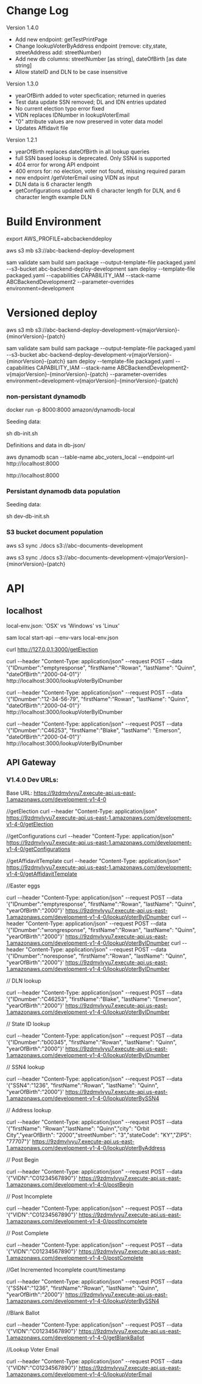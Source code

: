 # Change Log

Version 1.4.0
* Add new endpoint: getTestPrintPage
* Change lookupVoterByAddress endpoint (remove: city,state, streetAddress add: streetNumber)
* Add new db columns: streetNumber [as string], dateOfBirth [as date string]
* Allow stateID and DLN to be case insensitive


Version 1.3.0
* yearOfBirth added to voter specfication; returned in queries
* Test data update SSN removed; DL and IDN entries updated
* No current election typo error fixed
* VIDN replaces IDNumber in lookupVoterEmail
* "0" attribute values are now preserved in voter data model
* Updates Affidavit file

Version 1.2.1
* yearOfBirth replaces dateOfBirth in all lookup queries
* full SSN based lookup is deprecated. Only SSN4 is supported
* 404 error for wrong API endpoint
* 400 errors for: no election, voter not found, missing required param
* new endpoint /getVoterEmail using VIDN as input
* DLN data is 6 character length
* getConfigurations updated with 6 character length for DLN, and 6 character length example DLN

# Build Environment

export AWS_PROFILE=abcbackenddeploy

aws s3 mb s3://abc-backend-deploy-development

sam validate
sam build
sam package --output-template-file packaged.yaml --s3-bucket abc-backend-deploy-development
sam deploy --template-file packaged.yaml --capabilities CAPABILITY_IAM --stack-name ABCBackendDevelopment2 --parameter-overrides environment=development

# Versioned deploy

aws s3 mb s3://abc-backend-deploy-development-v{majorVersion}-{minorVersion}-{patch}

sam validate
sam build
sam package --output-template-file packaged.yaml --s3-bucket abc-backend-deploy-development-v{majorVersion}-{minorVersion}-{patch}
sam deploy --template-file packaged.yaml --capabilities CAPABILITY_IAM --stack-name ABCBackendDevelopment2-v{majorVersion}-{minorVersion}-{patch} --parameter-overrides environment=development-v{majorVersion}-{minorVersion}-{patch}

### non-persistant dynamodb

docker run -p 8000:8000 amazon/dynamodb-local

Seeding data:

sh db-init.sh

Definitions and data in db-json/

aws dynamodb scan --table-name abc_voters_local --endpoint-url http://localhost:8000

http://localhost:8000

### Persistant dynamodb data population

Seeding data:

sh dev-db-init.sh

### S3 bucket document population

aws s3 sync ./docs s3://abc-documents-development

aws s3 sync ./docs s3://abc-documents-development-v{majorVersion}-{minorVersion}-{patch}


# API

## localhost

local-env.json: 'OSX' vs 'Windows' vs 'Linux'

sam local start-api --env-vars local-env.json

curl http://127.0.0.1:3000/getElection

curl --header "Content-Type: application/json" --request POST --data '{"IDnumber":"emptyresponse", "firstName":"Rowan", "lastName": "Quinn", "dateOfBirth":"2000-04-01"}' http://localhost:3000/lookupVoterByIDnumber

curl --header "Content-Type: application/json" --request POST --data '{"IDnumber":"12-34-56-79", "firstName":"Rowan", "lastName": "Quinn", "dateOfBirth":"2000-04-01"}' http://localhost:3000/lookupVoterByIDnumber

curl --header "Content-Type: application/json" --request POST --data '{"IDnumber":"C46253", "firstName":"Blake", "lastName": "Emerson", "dateOfBirth":"2000-04-01"}' http://localhost:3000/lookupVoterByIDnumber

## API Gateway

### V1.4.0 Dev URLs:

Base URL: https://9zdmvlvyu7.execute-api.us-east-1.amazonaws.com/development-v1-4-0

//getElection
curl --header "Content-Type: application/json" https://9zdmvlvyu7.execute-api.us-east-1.amazonaws.com/development-v1-4-0/getElection

//getConfigurations
curl --header "Content-Type: application/json" https://9zdmvlvyu7.execute-api.us-east-1.amazonaws.com/development-v1-4-0/getConfigurations

//getAffidavitTemplate
curl --header "Content-Type: application/json" https://9zdmvlvyu7.execute-api.us-east-1.amazonaws.com/development-v1-4-0/getAffidavitTemplate


//Easter eggs

curl --header "Content-Type: application/json" --request POST --data '{"IDnumber":"emptyresponse", "firstName":"Rowan", "lastName": "Quinn", "yearOfBirth":"2000"}' https://9zdmvlvyu7.execute-api.us-east-1.amazonaws.com/development-v1-4-0/lookupVoterByIDnumber
curl --header "Content-Type: application/json" --request POST --data '{"IDnumber":"wrongresponse", "firstName":"Rowan", "lastName": "Quinn", "yearOfBirth":"2000"}' https://9zdmvlvyu7.execute-api.us-east-1.amazonaws.com/development-v1-4-0/lookupVoterByIDnumber
curl --header "Content-Type: application/json" --request POST --data '{"IDnumber":"noresponse", "firstName":"Rowan", "lastName": "Quinn", "yearOfBirth":"2000"}' https://9zdmvlvyu7.execute-api.us-east-1.amazonaws.com/development-v1-4-0/lookupVoterByIDnumber

// DLN lookup

curl --header "Content-Type: application/json" --request POST --data '{"IDnumber":"C46253", "firstName":"Blake", "lastName": "Emerson", "yearOfBirth":"2000"}' https://9zdmvlvyu7.execute-api.us-east-1.amazonaws.com/development-v1-4-0/lookupVoterByIDnumber

// State ID lookup

curl --header "Content-Type: application/json" --request POST --data '{"IDnumber":"b00345", "firstName":"Rowan", "lastName": "Quinn", "yearOfBirth":"2000"}' https://9zdmvlvyu7.execute-api.us-east-1.amazonaws.com/development-v1-4-0/lookupVoterByIDnumber

// SSN4 lookup

curl --header "Content-Type: application/json" --request POST --data '{"SSN4":"1236", "firstName":"Rowan", "lastName": "Quinn", "yearOfBirth":"2000"}' https://9zdmvlvyu7.execute-api.us-east-1.amazonaws.com/development-v1-4-0/lookupVoterBySSN4

// Address lookup

curl --header "Content-Type: application/json" --request POST --data '{"firstName": "Rowan","lastName": "Quinn","city": "Orbit City","yearOfBirth": "2000","streetNumber": "3","stateCode": "KY","ZIP5": "77707"}' https://9zdmvlvyu7.execute-api.us-east-1.amazonaws.com/development-v1-4-0/lookupVoterByAddress

// Post Begin

curl --header "Content-Type: application/json" --request POST --data '{"VIDN":"C01234567890"}' https://9zdmvlvyu7.execute-api.us-east-1.amazonaws.com/development-v1-4-0/postBegin

// Post Incomplete

curl --header "Content-Type: application/json" --request POST --data '{"VIDN":"C01234567890"}' https://9zdmvlvyu7.execute-api.us-east-1.amazonaws.com/development-v1-4-0/postIncomplete

// Post Complete

curl --header "Content-Type: application/json" --request POST --data '{"VIDN":"C01234567890"}' https://9zdmvlvyu7.execute-api.us-east-1.amazonaws.com/development-v1-4-0/postComplete

//Get Incremented Incomplete count/timestamp

curl --header "Content-Type: application/json" --request POST --data '{"SSN4":"1236", "firstName":"Rowan", "lastName": "Quinn", "yearOfBirth":"2000"}' https://9zdmvlvyu7.execute-api.us-east-1.amazonaws.com/development-v1-4-0/lookupVoterBySSN4

//Blank Ballot

curl --header "Content-Type: application/json" --request POST --data '{"VIDN":"C01234567890"}' https://9zdmvlvyu7.execute-api.us-east-1.amazonaws.com/development-v1-4-0/getBlankBallot

//Lookup Voter Email

curl --header "Content-Type: application/json" --request POST --data '{"VIDN":"C01234567890"}' https://9zdmvlvyu7.execute-api.us-east-1.amazonaws.com/development-v1-4-0/lookupVoterEmail
